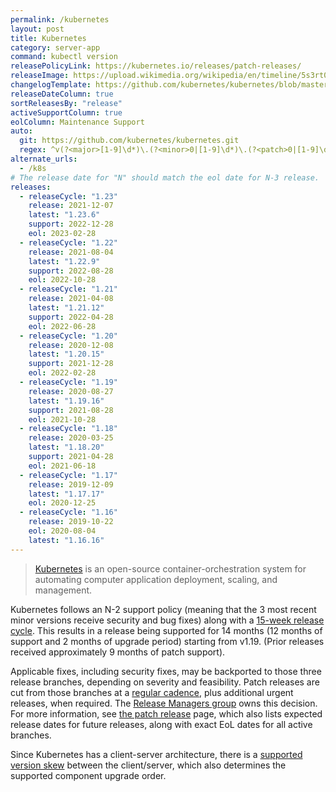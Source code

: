 ```yaml
---
permalink: /kubernetes
layout: post
title: Kubernetes
category: server-app
command: kubectl version
releasePolicyLink: https://kubernetes.io/releases/patch-releases/
releaseImage: https://upload.wikimedia.org/wikipedia/en/timeline/5s3rt0dg6aaqymdat8d2kt61fc3mt29.png
changelogTemplate: https://github.com/kubernetes/kubernetes/blob/master/CHANGELOG/CHANGELOG-__RELEASE_CYCLE__.md
releaseDateColumn: true
sortReleasesBy: "release"
activeSupportColumn: true
eolColumn: Maintenance Support
auto:
  git: https://github.com/kubernetes/kubernetes.git
  regex: ^v(?<major>[1-9]\d*)\.(?<minor>0|[1-9]\d*)\.(?<patch>0|[1-9]\d*)$
alternate_urls:
  - /k8s
# The release date for "N" should match the eol date for N-3 release.
releases:
  - releaseCycle: "1.23"
    release: 2021-12-07
    latest: "1.23.6"
    support: 2022-12-28
    eol: 2023-02-28
  - releaseCycle: "1.22"
    release: 2021-08-04
    latest: "1.22.9"
    support: 2022-08-28
    eol: 2022-10-28
  - releaseCycle: "1.21"
    release: 2021-04-08
    latest: "1.21.12"
    support: 2022-04-28
    eol: 2022-06-28
  - releaseCycle: "1.20"
    release: 2020-12-08
    latest: "1.20.15"
    support: 2021-12-28
    eol: 2022-02-28
  - releaseCycle: "1.19"
    release: 2020-08-27
    latest: "1.19.16"
    support: 2021-08-28
    eol: 2021-10-28
  - releaseCycle: "1.18"
    release: 2020-03-25
    latest: "1.18.20"
    support: 2021-04-28
    eol: 2021-06-18
  - releaseCycle: "1.17"
    release: 2019-12-09
    latest: "1.17.17"
    eol: 2020-12-25
  - releaseCycle: "1.16"
    release: 2019-10-22
    eol: 2020-08-04
    latest: "1.16.16"
---
```


>[Kubernetes](https://kubernetes.io/) is an open-source container-orchestration system for automating computer application deployment, scaling, and management.

Kubernetes follows an N-2 support policy (meaning that the 3 most recent minor versions receive security and bug fixes) along with a [15-week release cycle][cadence]. This results in a release being supported for 14 months (12 months of support and 2 months of upgrade period) starting from v1.19. (Prior releases received approximately 9 months of patch support).

Applicable fixes, including security fixes, may be backported to those three release branches, depending on severity and feasibility. Patch releases are cut from those branches at a [regular cadence][cadence], plus additional urgent releases, when required. The [Release Managers group](https://kubernetes.io/releases/release-managers) owns this decision. For more information, see [the patch release](https://kubernetes.io/releases/patch-releases/) page, which also lists expected release dates for future releases, along with exact EoL dates for all active branches.

Since Kubernetes has a client-server architecture, there is a [supported version skew][skew] between the client/server, which also determines the supported component upgrade order.

[cadence]: https://github.com/kubernetes/enhancements/tree/master/keps/sig-release/2572-release-cadence "KEP-2572: Defining the Kubernetes Release Cadence"
[skew]: https://kubernetes.io/docs/setup/release/version-skew-policy/#supported-version-skew "Supported Version Skew"
